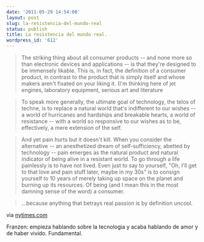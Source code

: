 ```yaml
---
date: '2011-05-29 14:54:00'
layout: post
slug: la-resistencia-del-mundo-real
status: publish
title: La resistencia del mundo real.
wordpress_id: '612'
---
```



    




> The striking thing about all consumer products -- and none more so than electronic devices and applications -- is that they're designed to be immensely likable. This is, in fact, the definition of a consumer product, in contrast to the product that is simply itself and whose makers aren't fixated on your liking it. (I'm thinking here of jet engines, laboratory equipment, serious art and literature




> To speak more generally, the ultimate goal of technology, the telos of techne, is to replace a natural world that's indifferent to our wishes -- a world of hurricanes and hardships and breakable hearts, a world of resistance -- with a world so responsive to our wishes as to be, effectively, a mere extension of the self.




> And yet pain hurts but it doesn't kill. When you consider the alternative -- an anesthetized dream of self-sufficiency, abetted by technology -- pain emerges as the natural product and natural indicator of being alive in a resistant world. To go through a life painlessly is to have not lived. Even just to say to yourself, "Oh, I'll get to that love and pain stuff later, maybe in my 30s" is to consign yourself to 10 years of merely taking up space on the planet and burning up its resources. Of being (and I mean this in the most damning sense of the word) a consumer.




> ...because anything that betrays real passion is by definition uncool.




via [nytimes.com](http://www.nytimes.com/2011/05/29/opinion/29franzen.html?pagewanted=2&_r=1)




Franzen: empieza hablando sobre la tecnologia y acaba hablando de amor y de haber vivido. Fundamental.





  
